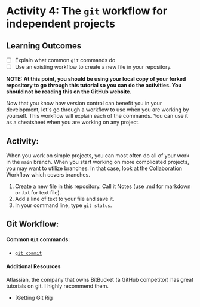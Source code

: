 # Activity 4: The `git` workflow for independent projects

## Learning Outcomes
- [ ] Explain what common `git` commands do
- [ ] Use an existing workflow to create a new file in your repository. 

**NOTE: At this point, you should be using your local copy of your forked repository to go through this tutorial 
so you can do the activities. You should not be reading this on the GitHub website.**

Now that you know how version control can benefit you in your development, let's go through a workflow to use
when you are working by yourself. This workflow will explain each of the commands. You can use it as a cheatsheet
when you are working on any project. 

## Activity:
When you work on simple projects, you can most often do all of your work in the `main` branch. When you start working on 
more complicated projects, you may want to utilize branches. In that case, look at the [Collaboration]() Workflow which 
covers branches. 

1. Create a new file in this repository. Call it Notes (use .md for markdown or .txt for text file). 
2. Add a line of text to your file and save it. 
3. In your command line, type `git status`.




## Git Workflow:

#### Common `Git` commands:
- [`git commit`](https://www.atlassian.com/git/tutorials/saving-changes/git-commit)

#### Additional Resources
Atlassian, the company that owns BitBucket (a GitHub competitor) has great tutorials on git. I highly recommend them.
- [Getting Git Rig